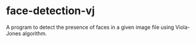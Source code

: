# face-detection-vj
A program to detect the presence of faces in a given image file using Viola-Jones algorithm.
